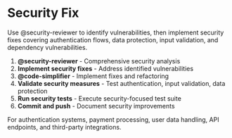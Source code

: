 # Security Fix

Use @security-reviewer to identify vulnerabilities, then implement security fixes covering authentication flows, data protection, input validation, and dependency vulnerabilities.

1. **@security-reviewer** - Comprehensive security analysis
2. **Implement security fixes** - Address identified vulnerabilities  
3. **@code-simplifier** - Implement fixes and refactoring
4. **Validate security measures** - Test authentication, input validation, data protection
5. **Run security tests** - Execute security-focused test suite
6. **Commit and push** - Document security improvements

For authentication systems, payment processing, user data handling, API endpoints, and third-party integrations.